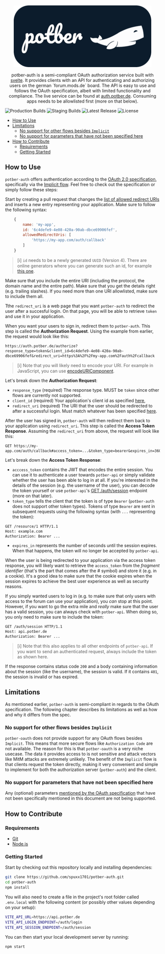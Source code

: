 <p align="center">
<img src="./static/logo/440x196_round.png" alt="potber logo" height="200" />
</p>
<p align="center">
potber-auth is a semi-compliant OAuth authorization service built with <a href="https://kit.svelte.dev" target="_blank">svelte</a>. It provides clients with an API for authenticating and authorizing users on the german `forum.mods.de` board. The API is easy to use and follows the OAuth specification, albeit with limited functionality and compliance. The live service can be found at <a href="https://auth.potber.de" target="_blank">auth.potber.de</a>. Consuming apps needs to be allowlisted first (more on that below).
</p>

![Production Builds](https://github.com/spuxx1701/potber-auth/actions/workflows/production.yml/badge.svg)
![Staging Builds](https://github.com/spuxx1701/potber-auth/actions/workflows/staging.yml/badge.svg)
![Latest Release](https://img.shields.io/github/v/release/spuxx1701/potber-auth)
![License](https://img.shields.io/github/license/spuxx1701/potber-auth)

<!-- vscode-markdown-toc -->

- [How to Use](#HowtoUse)
- [Limitations](#Limitations)
  - [No support for other flows besides `Implicit`](#NosupportforotherflowsbesidesImplicit)
  - [No support for parameters that have not been specified here](#Nosupportforparametersthathavenotbeenspecifiedhere)
- [How to Contribute](#HowtoContribute)
  - [Requirements](#Requirements)
  - [Getting Started](#GettingStarted)

<!-- vscode-markdown-toc-config
	numbering=false
	autoSave=true
	/vscode-markdown-toc-config -->
<!-- /vscode-markdown-toc -->

## <a name='HowtoUse'></a>How to Use

`potber-auth` offers authentication according to the [OAuth 2.0 specification](https://datatracker.ietf.org/doc/html/rfc6749), specifically via the [Implicit flow](https://datatracker.ietf.org/doc/html/rfc6749#section-1.3.2). Feel free to check out the specification or simply follow these steps:

Start by creating a pull request that changes the [list of allowed redirect URIs](src/lib//config/allowed-redirect-uris.ts) and inserts a new entry representing your application. Make sure to follow the following syntax:

```js
	{
		name: 'my-app',
		id: '6c4defe9-4e08-420a-90ab-dbce69906fef',
		allowedRedirectUris: [
			'https://my-app.com/auth/callback'
		]
	}
```

> [ℹ] `id` needs to be a newly generated `UUID` (Version 4). There are online generators where you can generate such an id, for example [this one](https://www.uuidgenerator.net/version4).

Make sure that you include the entire URI (including the protocol, the domain name and the entire path). Make sure that you get the details right (e.g. trailing slashes). If you need more than one URI allowlisted, make sure to include them all.

Tthe `redirect_uri` is a web page that you want `potber-auth` to redirect the user after a succesful login. On that page, you will be able to retrieve `token` and use it in your application.

When you want your users to sign in, redirect them to `potber-auth`. This step is called the **Authorization Request**. Using the example from earlier, the request would look like this:

```
https://auth.potber.de/authorize?response_type=token&client_id=6c4defe9-4e08-420a-90ab-dbce69906fef&redirect_uri=https%3A%2F%2Fmy-app.com%2Fauth%2Fcallback
```

> [ℹ] Note that you will likely need to encode your URI. For example in JavaScript, you can use [encodeURIComponent](https://developer.mozilla.org/en-US/docs/Web/JavaScript/Reference/Global_Objects/encodeURIComponent).

Let's break down the **Authorization Request**:

- `response_type` (required) The response type. MUST be `token` since other flows are currently not supported.
- `client_id` (required) Your application's client id as specified [here](src/lib/config/clients.config.ts),
- `redirect_uri` (required) The URI that the user should be redirected to after a successful login. Must match whatever has been specified [here](src/lib/config/clients.config.ts).

After the user has signed in, `potber-auth` will then redirect them back to your application using `redirect_uri`. This step is called the **Access Token Response**. Assuming the `redirect_uri` from above, the request will look like this:

```
GET https://my-app.com/auth/callback#access_token=...&token_type=bearer&expires_in=3600
```

Let's break down the **Access Token Response**:

- `acccess_token` contains the JWT that encodes the entire session. You can use it to authenticate a user towards `potber-api` or simply validate whether the user has been able to log in at all. If you're interested in the details of the session (e.g. the username of the user), you can decode the token yourself or use `potber-api`'s [GET /auth/session](https://api.potber.de/swagger#/Authentication/AuthController_session) endpoint (more on that later).
- `token_type` tells the client that the token is of type `Bearer` (`potber-auth` does not support other token types). Tokens of type `Bearer` are sent in subsequent requests using the following syntax (with `...` representing the token):

```
GET /resource/1 HTTP/1.1
Host: example.com
Authorization: Bearer ...
```

- `expires_in` represents the number of seconds until the session expires. When that happens, the token will no longer be accepted by `potber-api`.

When the user is being redirected to your application via the access token response, you will likely want to retrieve the `access_token` from the _fragment identifier_ (that's the part that comes after the # symbol) and store it (e.g. in a cookie). It's a good idea to make sure that the cookie expires when the session expires to achieve the best user experience as well as security reasons.

If you simply wanted users to log in (e.g. to make sure that only users with access to the forum can use your application), you _can_ stop at this point. However, if you want to go the extra mile and _really_ make sure that the user has a valid session, you can always check with `potber-api`. When doing so, you only need to make sure to include the token:

```
GET /auth/session HTTP/1.1
Host: api.potber.de
Authorization: Bearer ...
```

> [ℹ] Note that this also applies to all other endpoints of `potber-api`. If you want to send an authenticated request, always include the token as shown here.

If the response contains status code `200` and a body containing information about the session (like the username), the session is valid. If it contains `401`, the session is invalid or has expired.

## <a name='Limitations'></a>Limitations

As mentioned earlier, `potber-auth` is semi-compliant in regards to the OAuth specification. The following chapter describes its limitations as well as how and why it differs from the spec.

### <a name='NosupportforotherflowsbesidesImplicit'></a>No support for other flows besides `Implicit`

`potber-oauth` does not provide support for any OAuth flows besides `Implicit`. This means that more secure flows like `Authorization Code` are not available. The reason for this is that `potber-oauth` is a very niche usecase. The data it provides access to is not sensitive and attack vectors like MitM attacks are extremely unlikely. The benefit of the `Implicit` flow is that clients request the token directly, making it very convenient and simple to implement for both the authorization server (`potber-auth`) and the client.

### <a name='Nosupportforparametersthathavenotbeenspecifiedhere'></a>No support for parameters that have not been specified here

Any (optional) parameters [mentioned by the OAuth specification](https://datatracker.ietf.org/doc/html/rfc6749#section-4.1.1) that have not been specifically mentioned in this document are not being supported.

## <a name='HowtoContribute'></a>How to Contribute

### <a name='Requirements'></a>Requirements

- [Git](https://git-scm.com/)
- [Node.js](https://nodejs.org/en)

### <a name='GettingStarted'></a>Getting Started

Start by checking out this repository locally and installing dependencies:

```bash
git clone https://github.com/spuxx1701/potber-auth.git
cd potber-auth
npm install
```

You will also need to create a file in the project's root folder called `.env.local` with the following content (or possibly other values depending on your setup):

```bash
VITE_API_URL=https://api.potber.de
VITE_API_LOGIN_ENDPOINT=/auth/login
VITE_API_SESSION_ENDPOINT=/auth/session
```

You can then start your local development server by running:

```bash
npm start
```
